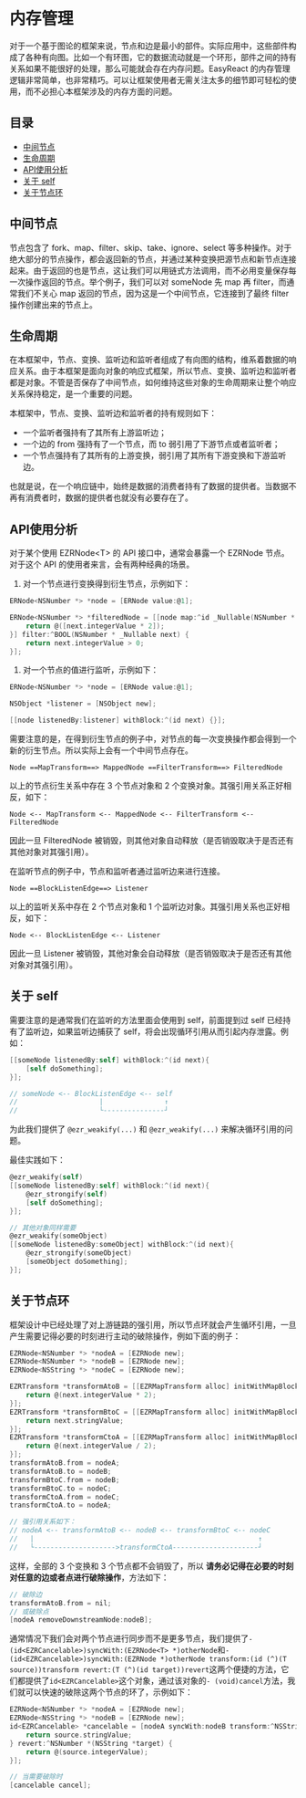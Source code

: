 # 内存管理

对于一个基于图论的框架来说，节点和边是最小的部件。实际应用中，这些部件构成了各种有向图。比如一个有环图，它的数据流动就是一个环形，部件之间的持有关系如果不能很好的处理，那么可能就会存在内存问题。EasyReact 的内存管理逻辑非常简单，也非常精巧。可以让框架使用者无需关注太多的细节即可轻松的使用，而不必担心本框架涉及的内存方面的问题。

## 目录

<!-- TOC -->

- [中间节点](#中间节点)
- [生命周期](#生命周期)
- [API使用分析](#api使用分析)
- [关于 self](#关于-self)
- [关于节点环](#关于节点环)

<!-- /TOC -->

## 中间节点

节点包含了 fork、map、filter、skip、take、ignore、select 等多种操作。对于绝大部分的节点操作，都会返回新的节点，并通过某种变换把源节点和新节点连接起来。由于返回的也是节点，这让我们可以用链式方法调用，而不必用变量保存每一次操作返回的节点。举个例子，我们可以对 someNode 先 map 再 filter，而通常我们不关心 map 返回的节点，因为这是一个中间节点，它连接到了最终 filter 操作创建出来的节点上。

## 生命周期

在本框架中，节点、变换、监听边和监听者组成了有向图的结构，维系着数据的响应关系。由于本框架是面向对象的响应式框架，所以节点、变换、监听边和监听者都是对象。不管是否保存了中间节点，如何维持这些对象的生命周期来让整个响应关系保持稳定，是一个重要的问题。

本框架中，节点、变换、监听边和监听者的持有规则如下：

- 一个监听者强持有了其所有上游监听边；
- 一个边的 from 强持有了一个节点，而 to 弱引用了下游节点或者监听者；
- 一个节点强持有了其所有的上游变换，弱引用了其所有下游变换和下游监听边。

也就是说，在一个响应链中，始终是数据的消费者持有了数据的提供者。当数据不再有消费者时，数据的提供者也就没有必要存在了。

## API使用分析

对于某个使用 EZRNode\<T\> 的 API 接口中，通常会暴露一个 EZRNode 节点。
对于这个 API 的使用者来言，会有两种经典的场景。

1. 对一个节点进行变换得到衍生节点，示例如下：

```objective-c
ERNode<NSNumber *> *node = [ERNode value:@1];

ERNode<NSNumber *> *filteredNode = [[node map:^id _Nullable(NSNumber * _Nullable next) {
    return @([next.integerValue * 2]);
}] filter:^BOOL(NSNumber * _Nullable next) {
    return next.integerValue > 0;
}];
```

1. 对一个节点的值进行监听，示例如下：

```objective-c
ERNode<NSNumber *> *node = [ERNode value:@1];

NSObject *listener = [NSObject new];

[[node listenedBy:listener] withBlock:^(id next) {}];
```

需要注意的是，在得到衍生节点的例子中，对节点的每一次变换操作都会得到一个新的衍生节点。所以实际上会有一个中间节点存在。

```plaintext
Node ==MapTransform==> MappedNode ==FilterTransform==> FilteredNode
```

以上的节点衍生关系中存在 3 个节点对象和 2 个变换对象。其强引用关系正好相反，如下：

```plaintext
Node <-- MapTransform <-- MappedNode <-- FilterTransform <-- FilteredNode
```

因此一旦 FilteredNode 被销毁，则其他对象自动释放（是否销毁取决于是否还有其他对象对其强引用）。

在监听节点的例子中，节点和监听者通过监听边来进行连接。

```plaintext
Node ==BlockListenEdge==> Listener
```

以上的监听关系中存在 2 个节点对象和 1 个监听边对象。其强引用关系也正好相反，如下：

```plaintext
Node <-- BlockListenEdge <-- Listener
```

因此一旦 Listener 被销毁，其他对象会自动释放（是否销毁取决于是否还有其他对象对其强引用）。

## 关于 self

需要注意的是通常我们在监听的方法里面会使用到 self，前面提到过 self 已经持有了监听边，如果监听边捕获了 self，将会出现循环引用从而引起内存泄露。例如：

```objective-c
[[someNode listenedBy:self] withBlock:^(id next){
    [self doSomething];
}];

// someNode <-- BlockListenEdge <-- self
//                    |               ↑
//                    └---------------┘
```

为此我们提供了 `@ezr_weakify(...)` 和  `@ezr_weakify(...)` 来解决循环引用的问题。

最佳实践如下：

```objective-c
@ezr_weakify(self)
[[someNode listenedBy:self] withBlock:^(id next){
    @ezr_strongify(self)
    [self doSomething];
}];

// 其他对象同样需要
@ezr_weakify(someObject)
[[someNode listenedBy:someObject] withBlock:^(id next){
    @ezr_strongify(someObject)
    [someObject doSomething];
}];
```

## 关于节点环

框架设计中已经处理了对上游链路的强引用，所以节点环就会产生循环引用，一旦产生需要记得必要的时刻进行主动的破除操作，例如下面的例子：

```objective-c
EZRNode<NSNumber *> *nodeA = [EZRNode new];
EZRNode<NSNumber *> *nodeB = [EZRNode new];
EZRNode<NSString *> *nodeC = [EZRNode new];

EZRTransform *transformAtoB = [[EZRMapTransform alloc] initWithMapBlock:^NSNumber *(NSNumber *next) {
    return @(next.integerValue * 2);
}];
EZRTransform *transformBtoC = [[EZRMapTransform alloc] initWithMapBlock:^NSString *(NSNumber *next) {
    return next.stringValue;
}];
EZRTransform *transformCtoA = [[EZRMapTransform alloc] initWithMapBlock:^NSNumber *(NSString *next) {
    return @(next.integerValue / 2);
}];
transformAtoB.from = nodeA;
transformAtoB.to = nodeB;
transformBtoC.from = nodeB;
transformBtoC.to = nodeC;
transformCtoA.from = nodeC;
transformCtoA.to = nodeA;

// 强引用关系如下：
// nodeA <-- transformAtoB <-- nodeB <-- transformBtoC <-- nodeC
//   |                                                       ↑
//   └-------------------->transformCtoA---------------------┘
```

这样，全部的 3 个变换和 3 个节点都不会销毁了，所以 **请务必记得在必要的时刻对任意的边或者点进行破除操作**，方法如下：

```objective-c
// 破除边
transformAtoB.from = nil;
// 或破除点
[nodeA removeDownstreamNode:nodeB];
```

通常情况下我们会对两个节点进行同步而不是更多节点，我们提供了`- (id<EZRCancelable>)syncWith:(EZRNode<T> *)otherNode`和`- (id<EZRCancelable>)syncWith:(EZRNode *)otherNode transform:(id (^)(T source))transform revert:(T (^)(id target))revert`这两个便捷的方法，它们都提供了`id<EZRCancelable>`这个对象，通过该对象的`- (void)cancel`方法，我们就可以快速的破除这两个节点的环了，示例如下：

```objective-c
EZRNode<NSNumber *> *nodeA = [EZRNode new];
EZRNode<NSString *> *nodeB = [EZRNode new];
id<EZRCancelable> *cancelable = [nodeA syncWith:nodeB transform:^NSString *(NSNumber *source) {
    return source.stringValue;
} revert:^NSNumber *(NSString *target) {
    return @(source.integerValue);
}];

// 当需要破除时
[cancelable cancel];
```
